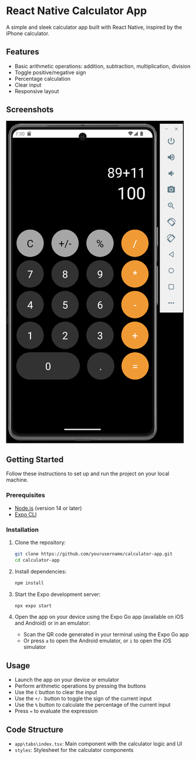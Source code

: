 # React Native Calculator App

A simple and sleek calculator app built with React Native, inspired by the iPhone calculator.

## Features

- Basic arithmetic operations: addition, subtraction, multiplication, division
- Toggle positive/negative sign
- Percentage calculation
- Clear input
- Responsive layout

## Screenshots

![Calculator Screenshot](assets/images//screenshot.png)

## Getting Started

Follow these instructions to set up and run the project on your local machine.

### Prerequisites

- [Node.js](https://nodejs.org/) (version 14 or later)
- [Expo CLI](https://docs.expo.dev/get-started/installation/)

### Installation

1. Clone the repository:
    ```sh
    git clone https://github.com/yourusername/calculator-app.git
    cd calculator-app
    ```

2. Install dependencies:
    ```sh
    npm install
    ```

3. Start the Expo development server:
    ```sh
    npx expo start
    ```

4. Open the app on your device using the Expo Go app (available on iOS and Android) or in an emulator:
    - Scan the QR code generated in your terminal using the Expo Go app
    - Or press `a` to open the Android emulator, or `i` to open the iOS simulator

## Usage

- Launch the app on your device or emulator
- Perform arithmetic operations by pressing the buttons
- Use the `C` button to clear the input
- Use the `+/-` button to toggle the sign of the current input
- Use the `%` button to calculate the percentage of the current input
- Press `=` to evaluate the expression

## Code Structure

- `app\tabs\index.tsx`: Main component with the calculator logic and UI
- `styles`: Stylesheet for the calculator components